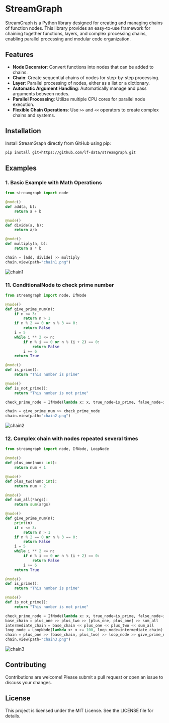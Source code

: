 # StreamGraph

StreamGraph is a Python library designed for creating and managing chains of function nodes. This library provides an easy-to-use framework for chaining together functions, layers, and complex processing chains, enabling parallel processing and modular code organization.

## Features

- **Node Decorator**: Convert functions into nodes that can be added to chains.
- **Chain**: Create sequential chains of nodes for step-by-step processing.
- **Layer**: Parallel processing of nodes, either as a list or a dictionary.
- **Automatic Argument Handling**: Automatically manage and pass arguments between nodes.
- **Parallel Processing**: Utilize multiple CPU cores for parallel node execution.
- **Flexible Chain Operations**: Use `>>` and `<<` operators to create complex chains and systems.

## Installation

Install StreamGraph directly from GitHub using pip:

```bash
pip install git+https://github.com/lf-data/streamgraph.git
```

## Examples

### 1. Basic Example with Math Operations

```python
from streamgraph import node

@node()
def add(a, b):
    return a + b

@node()
def divide(a, b):
    return a/b

@node()
def multiply(a, b):
    return a * b

chain = [add, divide] >> multiply
chain.view(path="chain1.png")
```

![chain1](https://raw.githubusercontent.com/lf-data/streamgraph/main/images/chain1.png)

### 11. ConditionalNode to check prime number

```python
from streamgraph import node, IfNode

@node()
def give_prime_num(n):
    if n <= 3:
        return n > 1
    if n % 2 == 0 or n % 3 == 0:
        return False
    i = 5
    while i ** 2 <= n:
        if n % i == 0 or n % (i + 2) == 0:
            return False
        i += 6
    return True

@node()
def is_prime():
    return "This number is prime"

@node()
def is_not_prime():
    return "This number is not prime"

check_prime_node = IfNode(lambda x: x, true_node=is_prime, false_node=is_not_prime)

chain = give_prime_num >> check_prime_node
chain.view(path="chain2.png")
```

![chain2](https://raw.githubusercontent.com/lf-data/streamgraph/main/images/chain2.png)


### 12. Complex chain with nodes repeated several times

```python
from streamgraph import node, IfNode, LoopNode

@node()
def plus_one(num: int):
    return num + 1

@node()
def plus_two(num: int):
    return num + 2

@node()
def sum_all(*args):
    return sum(args)

@node()
def give_prime_num(n):
    print(n)
    if n <= 3:
        return n > 1
    if n % 2 == 0 or n % 3 == 0:
        return False
    i = 5
    while i ** 2 <= n:
        if n % i == 0 or n % (i + 2) == 0:
            return False
        i += 6
    return True

@node()
def is_prime():
    return "This number is prime"

@node()
def is_not_prime():
    return "This number is not prime"

check_prime_node = IfNode(lambda x: x, true_node=is_prime, false_node=is_not_prime)
base_chain = plus_one >> plus_two >> [plus_one, plus_one] >> sum_all
intermediate_chain = base_chain << plus_one << plus_two << sum_all
loop_node = LoopNode(lambda x: x >= 100, loop_node=intermediate_chain)
chain = plus_one >> [base_chain, plus_two] >> loop_node >> give_prime_num >> check_prime_node
chain.view(path="chain3.png")
```

![chain3](https://raw.githubusercontent.com/lf-data/streamgraph/main/images/chain3.png)



## Contributing

Contributions are welcome! Please submit a pull request or open an issue to discuss your changes.

## License

This project is licensed under the MIT License. See the LICENSE file for details.
